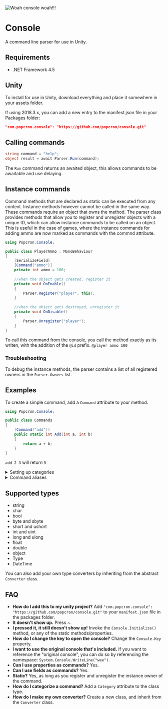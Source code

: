 ![Woah console woah!!!](https://cdn.discordapp.com/attachments/377316629220032523/529091513104465920/unknown.png)

# Console
A command line parser for use in Unity.

## Requirements
- .NET Framework 4.5

## Unity
To install for use in Unity, download everything and place it somewhere in your assets folder.

If using 2018.3.x, you can add a new entry to the manifest.json file in your Packages folder:
```json
"com.popcron.console": "https://github.com/popcron/console.git"
```

## Calling commands
```cs
string command = "help";
object result = await Parser.Run(command);
```

The `Run` command returns an awaited object, this allows commands to be awaitable and use delaying.

## Instance commands
Command methods that are declared as static can be executed from any context. Instance methods however cannot be called in the same way. These commands require an object that owns the method. The parser class provides methods that allow you to register and unregister objects with a unique ID, which can allow instance commands to be called on an object. This is useful in the case of games, where the instance commands for adding ammo are now marked as commands with the commnd attribute.

```cs
using Popcron.Console;

public class PlayerAmmo : MonoBehaviour
{
    [SerializeField]
    [Command("ammo")]
    private int ammo = 100;
    
    //when the object gets created, register it
    private void OnEnable()
    {
        Parser.Register("player", this);
    }
    
    //when the object gets destroyed, unregister it
    private void OnDisable()
    {
        Parser.Unregister("player");
    }
}
```

To call this command from the console, you call the method exactly as its writen, with the addition of the `@id` prefix.
`@player ammo 100`

### Troubleshooting
To debug the instance methods, the parser contains a list of all registered owners in the `Parser.Owners` list.

## Examples
To create a simple command, add a `Command` attribute to your method.

```cs
using Popcron.Console;

public class Commands
{
    [Command("add")]
    public static int Add(int a, int b)
    {
        return a + b;
    }
}
```
`add 2 3` will return `5`

<details>
    <summary>Setting up categories</summary>
    
Categories arent necessary, but they allow you to categorize commands into a list which can be retrieved using `Parser.Categories`. To add categories, add a `Category` attribute to the class itself. This is primarely useful when listing all of the commands using `help`.
```cs
using Popcron.Console;

[Category("Default commands")]
public class Commands
{
    [Command("add")]
    public static int Add(int a, int b)
    {
        return a + b;
    }
}
```
</details>

<details>
    <summary>Command aliases</summary>
    
Commands can have multiple aliases. To give a command another calling name, add the `Alias` attribute
```cs
using Popcron.Console;

[Category("Default commands")]
public class Commands
{
    [Alias("+")]
    [Command("add")]
    public static int Add(int a, int b)
    {
        return a + b;
    }
}
```
`+ 2 3` will return `5`

`add 7 -2` will return `5`
</details>

## Supported types
- string
- char
- bool
- byte and sbyte
- short and ushort
- int and uint
- long and ulong
- float
- double
- object
- Type
- DateTime

You can also add your own type converters by inheriting from the abstract `Converter` class.

## FAQ
- **How do I add this to my unity project?**
Add `"com.popcron.console": "https://github.com/popcron/console.git"` to your `manifest.json` file in the packages folder.
- **It doesn't show up.**
Press ~.
- **I pressed it, it still doesn't show up!**
Invoke the `Console.Initialize()` method, or any of the static methods/properties.
- **How do I change the key to open the console?**
Change the `Console.Key` property.
- **I want to use the original console that's included.**
If you want to reference the "original console", you can do so by referencing the namespace: `System.Console.WriteLine("wee")`.
- **Can I use properties as commands?**
Yes.
- **Can I use fields as commands?**
Yes.
- **Static?**
Yes, as long as you register and unregister the instance owner of the command.
- **How do I categorize a command?**
Add a `Category` attribute to the class type.
- **How do I make my own converter?**
Create a new class, and inherit from the `Converter` class.
